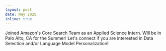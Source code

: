```yaml
---
layout: post
date: May 2025
inline: true
---
```

Joined Amazon's Core Search Team as an Applied Science Intern. Will be in Palo Alto, CA for the Summer! Let's connect if you are interested in Data Selection and/or Language Model Personalization! 
